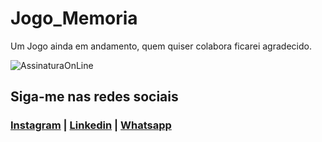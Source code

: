 # Jogo_Memoria
 
 Um Jogo ainda em andamento, quem quiser colabora ficarei agradecido. <br>


![AssinaturaOnLine](https://user-images.githubusercontent.com/47435625/113785553-c0350000-970d-11eb-9fdf-e7b78477fc4a.png)

## Siga-me nas redes sociais
### [Instagram](https://www.instagram.com/fernandocruz2408/) | [Linkedin](www.linkedin.com/in/fernandocruzaguiar) | [Whatsapp](https://api.whatsapp.com/send?1=pt_br&phone=558196378777)